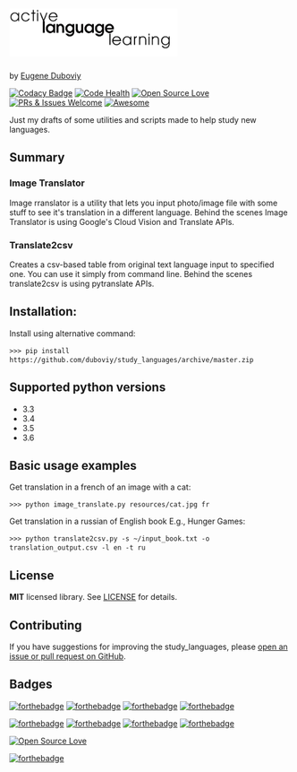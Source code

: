 <h1><img src="https://raw.githubusercontent.com/duboviy/study_languages/master/logo.png" height=85 alt="logo" title="logo"></h1>

by [Eugene Duboviy](https://duboviy.github.io/)

[![Codacy Badge](https://api.codacy.com/project/badge/Grade/bcf9d0e12ca441f482f92602b31ea624)](https://www.codacy.com/app/dubovoy/study_languages?utm_source=github.com&amp;utm_medium=referral&amp;utm_content=duboviy/study_languages&amp;utm_campaign=Badge_Grade) [![Code Health](https://landscape.io/github/duboviy/study_languages/master/landscape.svg?style=flat)](https://landscape.io/github/duboviy/study_languages/master) [![Open Source Love](https://badges.frapsoft.com/os/mit/mit.svg?v=102)](https://github.com/duboviy/study_languages/) [![PRs & Issues Welcome](https://img.shields.io/badge/PRs%20&%20Issues-welcome-brightgreen.svg)](https://github.com/duboviy/study_languages/pulls) [![Awesome](https://cdn.rawgit.com/sindresorhus/awesome/d7305f38d29fed78fa85652e3a63e154dd8e8829/media/badge.svg)](https://github.com/duboviy/study_languages/)

Just my drafts of some utilities and scripts made to help study new languages.

## Summary

### Image Translator
Image rranslator is a utility that lets you input photo/image file with some stuff to see it's translation in a different language.
Behind the scenes Image Translator is using Google's Cloud Vision and Translate APIs.

### Translate2csv

Creates a csv-based table from original text language input to specified one. You can use it simply from command line.
Behind the scenes translate2csv is using pytranslate APIs.

## Installation:

Install using alternative command:
```
>>> pip install https://github.com/duboviy/study_languages/archive/master.zip
```

## Supported python versions

  * 3.3
  * 3.4
  * 3.5
  * 3.6


## Basic usage examples

Get translation in a french of an image with a cat:
```
>>> python image_translate.py resources/cat.jpg fr
```


Get translation in a russian of English book E.g., Hunger Games:
```
>>> python translate2csv.py -s ~/input_book.txt -o translation_output.csv -l en -t ru
```

## License

**MIT** licensed library. See [LICENSE](LICENSE) for details.


## Contributing

If you have suggestions for improving the study_languages, please [open an issue or
pull request on GitHub](https://github.com/duboviy/study_languages/).


## Badges

[![forthebadge](http://forthebadge.com/images/badges/fuck-it-ship-it.svg)](https://github.com/duboviy/study_languages/)
[![forthebadge](http://forthebadge.com/images/badges/built-with-love.svg)](https://github.com/duboviy/study_languages/) [![forthebadge](http://forthebadge.com/images/badges/built-by-hipsters.svg)](https://github.com/duboviy/study_languages/) [![forthebadge](http://forthebadge.com/images/badges/built-with-swag.svg)](https://github.com/duboviy/study_languages/)

[![forthebadge](http://forthebadge.com/images/badges/powered-by-electricity.svg)](https://github.com/duboviy/study_languages/) [![forthebadge](http://forthebadge.com/images/badges/powered-by-oxygen.svg)](https://github.com/duboviy/study_languages/) [![forthebadge](http://forthebadge.com/images/badges/powered-by-water.svg)](https://github.com/duboviy/study_languages/) [![forthebadge](http://forthebadge.com/images/badges/powered-by-responsibility.svg)](https://github.com/duboviy/study_languages/)

[![Open Source Love](https://badges.frapsoft.com/os/v1/open-source.svg?v=102)](https://github.com/ellerbrock/open-source-badge/)

[![forthebadge](http://forthebadge.com/images/badges/makes-people-smile.svg)](https://github.com/duboviy/study_languages/)

